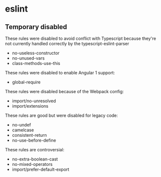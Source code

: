 # eslint
## Temporary disabled
These rules were disabled to avoid conflict with Typescript because they're not currently handled correctly by the typescript-eslint-parser
- no-useless-constructor
- no-unused-vars
- class-methods-use-this

These rules were disabled to enable Angular 1 support:
- global-require

These rules were disabled because of the Webpack config:
- import/no-unresolved
- import/extensions

These rules are good but were disabled for legacy code:
- no-undef
- camelcase
- consistent-return
- no-use-before-define

These rules are controversial:
- no-extra-boolean-cast
- no-mixed-operators
- import/prefer-default-export
